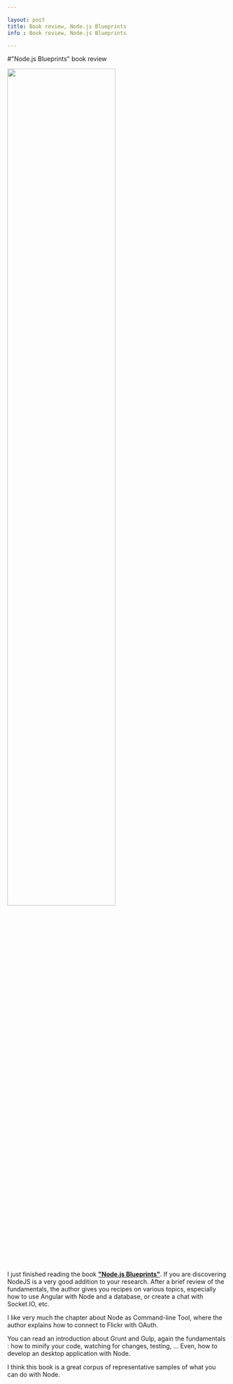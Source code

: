 ```yaml
---

layout: post
title: Book review, Node.js Blueprints
info : Book review, Node.js Blueprints

---
```


#"Node.js Blueprints" book review 

<img src="http://akamaicovers.oreilly.com/images/9781783287338/lrg.jpg" height="70%" width="70%">

I just finished reading the book **["Node.js Blueprints"](http://www.packtpub.com/nodejs-blueprints/book)**. If you are discovering NodeJS is a very good addition to your research. After a brief review of the fundamentals, the author gives you recipes on various topics, especially how to use Angular with Node and a database, or create a chat with Socket.IO, etc.

I like very much the chapter about Node as Command-line Tool, where the author explains how to connect to Flickr with OAuth.

You can read an introduction about Grunt and Gulp, again the fundamentals : how to minify your code, watching for changes, testing, ... Even, how to develop an desktop application with Node.

I think this book is a great corpus of representative samples of what you can do with Node.



